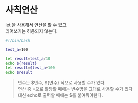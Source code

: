# 사칙연산

let 을 사용해서 연산을 할 수 있고.  
띄어쓰기는 허용되지 않는다.

```sh
#!/bin/bash

test_a=100

let result=test_a/10
echo ${result}
let result=$test_a+100
echo $result
```

> 변수는 $변수, ${변수} 식으로 사용할 수가 있다.   
연산 중 =으로 할당할 때에는 변수명을 그대로 사용할 수가 있다  
대신 echo로 출력할 때에는 $를 붙여줘야한다.







